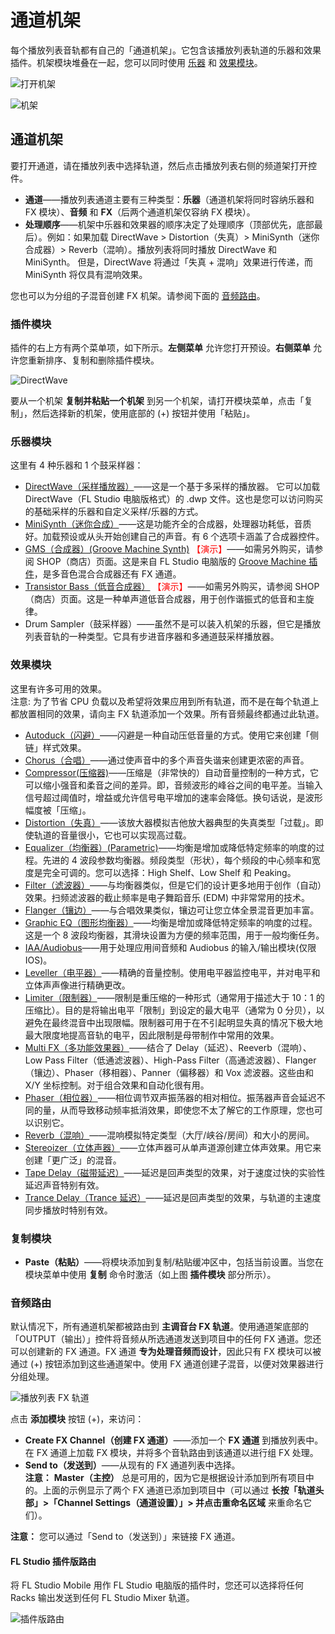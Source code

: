 # 通道机架

每个播放列表音轨都有自己的「通道机架」。它包含该播放列表轨道的乐器和效果插件。机架模块堆叠在一起，您可以同时使用 [乐器][1] 和 [效果模块][2]。

![打开机架](../assets/rack/open.png)

![机架](../assets/rack/rack.png)

<a id="channelrack"></a>

## 通道机架

要打开通道，请在播放列表中选择轨道，然后点击播放列表右侧的频道架打开控件。

*   **通道**——播放列表通道主要有三种类型：**乐器**（通道机架将同时容纳乐器和 FX 模块）、**音频** 和 **FX**（后两个通道机架仅容纳 FX 模块）。
*   **处理顺序**——机架中乐器和效果器的顺序决定了处理顺序（顶部优先，底部最后）。例如：如果加载 DirectWave > Distortion（失真）> MiniSynth（迷你合成器）> Reverb（混响）。播放列表将同时播放 DirectWave 和 MiniSynth。 但是，DirectWave 将通过「失真 + 混响」效果进行传递，而 MiniSynth 将仅具有混响效果。

您也可以为分组的子混音创建 FX 机架。请参阅下面的 [音频路由][3]。

<a id="pluginmodule"></a>

### 插件模块

插件的右上方有两个菜单项，如下所示。**左侧菜单** 允许您打开预设。**右侧菜单** 允许您重新排序、复制和删除插件模块。

![DirectWave](../assets/rack/directwave.png)

要从一个机架 **复制并粘贴一个机架** 到另一个机架，请打开模块菜单，点击「复制」，然后选择新的机架，使用底部的 (+) 按钮并使用「粘贴」。

<a id="instrumentmodule"></a>

### 乐器模块

这里有 4 种乐器和 1 个鼓采样器：

*   [DirectWave（采样播放器）][4]——这是一个基于多采样的播放器。 它可以加载 DirectWave（FL Studio 电脑版格式）的 .dwp 文件。这也是您可以访问购买的基础采样的乐器和自定义采样/乐器的方式。
*   [MiniSynth（迷你合成）][5]——这是功能齐全的合成器，处理器功耗低，音质好。加载预设或从头开始创建自己的声音。有 6 个选项卡涵盖了合成器控件。
*   [GMS（合成器）(Groove Machine Synth)][6] <font color="red">【演示】</font>——如需另外购买，请参阅 SHOP（商店）页面。这是来自 FL Studio 电脑版的 [Groove Machine 插件][7]，是多音色混合合成器还有 FX 通道。
*   [Transistor Bass（低音合成器）][8] <font color="red">【演示】</font>——如需另外购买，请参阅 SHOP（商店）页面。这是一种单声道低音合成器，用于创作谐振式的低音和主旋律。
*   Drum Sampler（鼓采样器）——虽然不是可以装入机架的乐器，但它是播放列表音轨的一种类型。它具有步进音序器和多通道鼓采样播放器。

<a id="effectmodule"></a>

### 效果模块

这里有许多可用的效果。  
注意: 为了节省 CPU 负载以及希望将效果应用到所有轨道，而不是在每个轨道上都放置相同的效果，请向主 FX 轨道添加一个效果。所有音频最终都通过此轨道。

*   [Autoduck（闪避）][9]——闪避是一种自动压低音量的方式。使用它来创建「侧链」样式效果。
*   [Chorus（合唱）][10]——通过使声音中的多个声音失谐来创建更浓密的声音。
*   [Compressor(压缩器)][11]——压缩是（非常快的）自动音量控制的一种方式，它可以缩小强音和柔音之间的差异。即，音频波形的峰谷之间的电平差。当输入信号超过阈值时，增益或允许信号电平增加的速率会降低。换句话说，是波形幅度被「压缩」。
*   [Distortion（失真）][12]——该放大器模拟吉他放大器典型的失真类型「过载」。即使轨道的音量很小，它也可以实现高过载。
*   [Equalizer（均衡器）(Parametric)][13]——均衡是增加或降低特定频率的响度的过程。先进的 4 波段参数均衡器。频段类型（形状），每个频段的中心频率和宽度是完全可调的。您可以选择：High Shelf、Low Shelf 和 Peaking。
*   [Filter（滤波器）][14]——与均衡器类似，但是它们的设计更多地用于创作（自动）效果。扫频滤波器的截止频率是电子舞蹈音乐 (EDM) 中非常常用的技术。
*   [Flanger（镶边）][15]——与合唱效果类似，镶边可让您立体全景混音更加丰富。
*   [Graphic EQ（图形均衡器）][16]——均衡是增加或降低特定频率的响度的过程。这是一个 8 波段均衡器，其滑块设置为方便的频率范围，用于一般均衡任务。
*   [IAA/Audiobus][17]——用于处理应用间音频和 Audiobus 的输入/输出模块(仅限IOS)。
*   [Leveller（电平器）][18]——精确的音量控制。使用电平器监控电平，并对电平和立体声声像进行精确更改。
*   [Limiter（限制器）][19]——限制是重压缩的一种形式（通常用于描述大于 10：1 的压缩比）。目的是将输出电平「限制」到设定的最大电平（通常为 0 分贝），以避免在最终混音中出现限幅。限制器可用于在不引起明显失真的情况下极大地最大限度地提高音轨的电平，因此限制是母带制作中常用的效果。
*   [Multi FX（多功能效果器）][20]——结合了 Delay（延迟）、Reeverb（混响）、Low Pass Filter（低通滤波器）、High-Pass Filter（高通滤波器）、Flanger（镶边）、Phaser（移相器）、Panner（偏移器）和 Vox 滤波器。这些由和 X/Y 坐标控制。对于组合效果和自动化很有用。
*   [Phaser（相位器）][21]——相位调节双声振荡器的相对相位。振荡器声音会延迟不同的量，从而导致移动频率抵消效果，即使您不太了解它的工作原理，您也可以识别它。
*   [Reverb（混响）][22]——混响模拟特定类型（大厅/峡谷/房间）和大小的房间。
*   [Stereoizer（立体声器）][23]——立体声器可从单声道源创建立体声效果。用它来创建「更广泛」的混音。
*   [Tape Delay（磁带延迟）][24]——延迟是回声类型的效果，对于速度过快的实验性延迟声音特别有效。
*   [Trance Delay（Trance 延迟）][25]——延迟是回声类型的效果，与轨道的主速度同步播放时特别有效。

<a id="flm_copypaste"></a>

### 复制模块

*   **Paste（粘贴）**——将模块添加到复制/粘贴缓冲区中，包括当前设置。当您在模块菜单中使用 **复制** 命令时激活（如上图 **插件模块** 部分所示）。

<a id="flm_routing"></a>

### 音频路由

默认情况下，所有通道机架都被路由到 **主调音台 FX 轨道**。使用通道架底部的「OUTPUT（输出）」控件将音频从所选通道发送到项目中的任何 FX 通道。您还可以创建新的 FX 通道。FX 通道 **专为处理音频而设计**，因此只有 FX 模块可以被通过 (+) 按钮添加到这些通道架中。使用 FX 通道创建子混音，以便对效果器进行分组处理。

![播放列表 FX 轨道](../assets/rack/playlist_fx_track.png)

点击 **添加模块** 按钮 (+)，来访问：

*   **Create FX Channel（创建 FX 通道）**——添加一个 **FX 通道** 到播放列表中。在 FX 通道上加载 FX 模块，并将多个音轨路由到该通道以进行组 FX 处理。
*   **Send to（发送到）**——从现有的 FX 通道列表中选择。  
    **注意：** **Master（主控）** 总是可用的，因为它是根据设计添加到所有项目中的。上面的示例显示了两个 FX 通道已添加到项目中（可以通过 **长按「轨道头部」>「Channel Settings（通道设置）」> 并点击重命名区域** 来重命名它们）。

**注意：** 您可以通过「Send to（发送到）」来链接 FX 通道。

<a id="flm_pluginrouting"></a>

#### FL Studio 插件版路由

将 FL Studio Mobile 用作 FL Studio 电脑版的插件时，您还可以选择将任何 Racks 输出发送到任何 FL Studio Mixer 轨道。

![插件版路由](../assets/rack/plugin_routing.png)

[1]: #instrumentmodule
[2]: #effectmodule
[3]: #flm_routing
[4]: FL%20Studio%20Mobile_Module_DirectWave.md
[5]: FL%20Studio%20Mobile_Module_Minisynth.md
[6]: FL%20Studio%20Mobile_Module_GMS.md
[7]: https://www.image-line.com/support/FLHelp/html/plugins/GMS.htm
[8]: FL%20Studio%20Mobile_Module_TransistorBass.md
[9]: FL%20Studio%20Mobile_Module_Autoduck.md
[10]: FL%20Studio%20Mobile_Module_Chorus.md
[11]: FL%20Studio%20Mobile_Module_Compressor.md
[12]: FL%20Studio%20Mobile_Module_Distortion.md
[13]: FL%20Studio%20Mobile_Module_ParametricEQ.md
[14]: FL%20Studio%20Mobile_Module_Filter.md
[15]: FL%20Studio%20Mobile_Module_Flanger.md
[16]: FL%20Studio%20Mobile_Module_GraphicEQ.md
[17]: FL%20Studio%20Mobile_iOS_InterApp.md
[18]: FL%20Studio%20Mobile_Module_Leveller.md
[19]: FL%20Studio%20Mobile_Module_Limiter.md
[20]: FL%20Studio%20Mobile_Module_MultiFX.md
[21]: FL%20Studio%20Mobile_Module_Phaser.md
[22]: FL%20Studio%20Mobile_Module_Reverb.md
[23]: FL%20Studio%20Mobile_Module_Stereoizer.md
[24]: FL%20Studio%20Mobile_Module_TapeDelay.md
[25]: FL%20Studio%20Mobile_Module_TranceDelay.md
